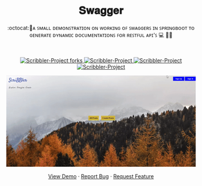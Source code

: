 
 <h1 align="center">𝐒𝐰𝐚𝐠𝐠𝐞𝐫</h1>
<p align="center">:octocat:🌟ᴀ ꜱᴍᴀʟʟ ᴅᴇᴍᴏɴꜱᴛʀᴀᴛɪᴏɴ ᴏɴ ᴡᴏʀᴋɪɴɢ ᴏꜰ ꜱᴡᴀɢɢᴇʀꜱ ɪɴ ꜱᴘʀɪɴɢʙᴏᴏᴛ ᴛᴏ ɢᴇɴᴇʀᴀᴛᴇ ᴅʏɴᴀᴍɪᴄ ᴅᴏᴄᴜᴍᴇɴᴛᴀᴛɪᴏɴꜱ ꜰᴏʀ ʀᴇꜱᴛꜰᴜʟ ᴀᴘɪ'ꜱ 💻 🎯🚀  <p><br>
<a href="https://github.com/ashish2030/Image-Hosting-Application/fork" target="blank">

<p align="center">
  <img src="https://img.shields.io/github/forks/ashish2030/Scribbler-Project?style=flat-square" alt="Scribbler-Project forks"/>
</a>
<a href="https://github.com/ashish2030/Scribbler-Project/stargazers" target="blank">
<img src="https://img.shields.io/github/stars/ashish2030/Scribbler-Project?style=flat-square" alt="Scribbler-Project"/>
</a>
<a href="https://github.com/ashish2030/Scribbler-Project/issues" target="blank">
<img src="https://img.shields.io/github/issues/ashish2030/Scribbler-Project?style=flat-square" alt="Scribbler-Project"/>
</a>
<a href="https://github.com/ashish2030/Scribbler-Project/pulls" target="blank">
<img src="https://img.shields.io/github/issues-pr/ashish2030/Scribbler-Project?style=flat-square" alt="Scribbler-Project"/>
</a>
  </p>
<p align="center"><img src="https://github.com/Ashish2030/Scribbler-Project/blob/master/video/video.gif" ></p>
<p align="center">
    <a href="https://github.com/Ashish2030/Scribbler-Project" target="blank">View Demo</a>
    ·
    <a href="https://github.com/ashish2030/Scribbler-Project/issues/new/choose">Report Bug</a>
    ·
    <a href="https://github.com/ashish2030/Scribbler-Project/issues/new/choose">Request Feature</a>
</p>


